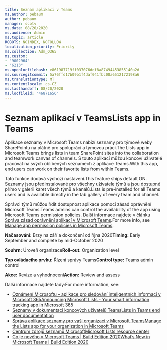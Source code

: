 ```yaml
---
title: Seznam aplikací v Teams
ms.author: pebaum
author: pebaum
manager: scotv
ms.date: 08/20/2020
ms.audience: Admin
ms.topic: article
ROBOTS: NOINDEX, NOFOLLOW
localization_priority: Priority
ms.collection: Adm_O365
ms.custom:
- "9002964"
- "6213"
ms.openlocfilehash: e861987719ff037076ddf8a87494453855140a2d
ms.sourcegitcommit: 5a76ffd17b09b1f4daf041fbc08a6512172198a6
ms.translationtype: MT
ms.contentlocale: cs-CZ
ms.lasthandoff: 08/20/2020
ms.locfileid: "46871656"
---
```

# <a name="lists-app-in-teams"></a><span data-ttu-id="c844c-102">Seznam aplikací v Teams</span><span class="sxs-lookup"><span data-stu-id="c844c-102">Lists app in Teams</span></span>

<span data-ttu-id="c844c-103">Aplikace seznamy v Microsoft Teams nabízí seznamy pro týmové weby SharePointu na plátně pro spolupráci a týmovou práci.</span><span class="sxs-lookup"><span data-stu-id="c844c-103">The Lists app in Microsoft Teams brings lists in team SharePoint sites into the collaboration and teamwork canvas of channels.</span></span> <span data-ttu-id="c844c-104">S touto aplikací můžou koncoví uživatelé pracovat na svých oblíbených seznamech z aplikace Teams.</span><span class="sxs-lookup"><span data-stu-id="c844c-104">With this app, end users can work on their favorite lists from within Teams.</span></span>  

<span data-ttu-id="c844c-105">Tato funkce dodává výchozí nastavení.</span><span class="sxs-lookup"><span data-stu-id="c844c-105">This feature ships default ON.</span></span> <span data-ttu-id="c844c-106">Seznamy jsou předinstalované pro všechny uživatele týmů a jsou dostupné přímo v galerii karet všech týmů a kanálů.</span><span class="sxs-lookup"><span data-stu-id="c844c-106">Lists is pre-installed for all Teams users and is available directly in the tab gallery of every team and channel.</span></span>  

<span data-ttu-id="c844c-107">Správci týmů můžou řídit dostupnost aplikace pomocí zásad oprávnění Microsoft Teams.</span><span class="sxs-lookup"><span data-stu-id="c844c-107">Teams admins can control the availability of the app using Microsoft Teams permission policies.</span></span> <span data-ttu-id="c844c-108">Další informace najdete v článku [Správa zásad oprávnění aplikací v Microsoft Teams](https://docs.microsoft.com/microsoftteams/teams-app-permission-policies).</span><span class="sxs-lookup"><span data-stu-id="c844c-108">For more info, see [Manage app permission policies in Microsoft Teams](https://docs.microsoft.com/microsoftteams/teams-app-permission-policies).</span></span>

<span data-ttu-id="c844c-109">**Načasování:** Brzy na září a dokončení od října 2020</span><span class="sxs-lookup"><span data-stu-id="c844c-109">**Timing:** Early September and complete by mid-October 2020</span></span>  

<span data-ttu-id="c844c-110">**Souhrn:** Úroveň organizace</span><span class="sxs-lookup"><span data-stu-id="c844c-110">**Roll-out:** Organization level</span></span>  

<span data-ttu-id="c844c-111">**Typ ovládacího prvku:**  Řízení správy Teams</span><span class="sxs-lookup"><span data-stu-id="c844c-111">**Control type:**  Teams admin control</span></span>  

<span data-ttu-id="c844c-112">**Akce:**  Revize a vyhodnocení</span><span class="sxs-lookup"><span data-stu-id="c844c-112">**Action:**  Review and assess</span></span>

<span data-ttu-id="c844c-113">Další informace najdete tady:</span><span class="sxs-lookup"><span data-stu-id="c844c-113">For more information, see:</span></span> 

- [<span data-ttu-id="c844c-114">Oznámení Microsoftu – aplikace pro sledování inteligentních informací v Microsoft 365</span><span class="sxs-lookup"><span data-stu-id="c844c-114">Announcing Microsoft Lists - Your smart information tracking app in Microsoft 365</span></span>](https://techcommunity.microsoft.com/t5/microsoft-365-blog/announcing-microsoft-lists-your-smart-information-tracking-app/ba-p/1372233)
- [<span data-ttu-id="c844c-115">Seznamy v dokumentaci koncových uživatelů Teams</span><span class="sxs-lookup"><span data-stu-id="c844c-115">Lists in Teams end user documentation</span></span>](https://support.microsoft.com/office/get-started-with-lists-in-microsoft-taeams-c971e46b-b36c-491b-9c35-efeddd0297db)
- [<span data-ttu-id="c844c-116">Správa aplikace seznamy pro vaši organizaci v Microsoft Teams</span><span class="sxs-lookup"><span data-stu-id="c844c-116">Manage the Lists app for your organization in Microsoft Teams</span></span>](https://docs.microsoft.com/microsoftteams/manage-lists-app)
- [<span data-ttu-id="c844c-117">Centrum zdrojů seznamů Microsoft</span><span class="sxs-lookup"><span data-stu-id="c844c-117">Microsoft Lists resource center</span></span>](https://aka.ms/MSLists)
- [<span data-ttu-id="c844c-118">Co je nového v Microsoft Teams | Build Edition 2020</span><span class="sxs-lookup"><span data-stu-id="c844c-118">What’s New in Microsoft Teams | Build Edition 2020</span></span>](https://techcommunity.microsoft.com/t5/microsoft-teams-blog/what-s-new-in-microsoft-teams-build-edition-2020/ba-p/1394224)